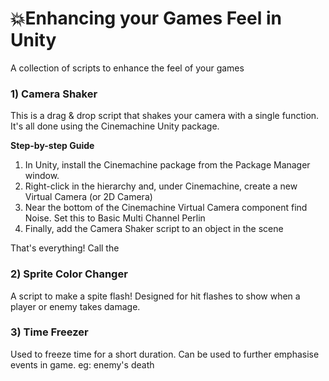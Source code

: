# 💥Enhancing your Games Feel in Unity
A collection of scripts to enhance the feel of your games

### 1) Camera Shaker
This is a drag & drop script that shakes your camera with a single function. It's all done using the Cinemachine Unity package.

**Step-by-step Guide**
1. In Unity, install the Cinemachine package from the Package Manager window.
2. Right-click in the hierarchy and, under Cinemachine, create a new Virtual Camera (or 2D Camera)
3. Near the bottom of the Cinemachine Virtual Camera component find Noise. 
   Set this to Basic Multi Channel Perlin
4. Finally, add the Camera Shaker script to an object in the scene

That's everything! Call the 

### 2) Sprite Color Changer
A script to make a spite flash! Designed for hit flashes to show when a player or enemy takes damage.

### 3) Time Freezer
Used to freeze time for a short duration. Can be used to further emphasise events in game. eg: enemy's death
